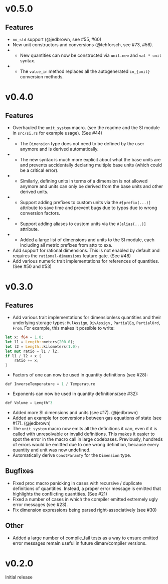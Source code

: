 # v0.5.0
## Features
- `no_std` support (@jedbrown, see #55, #60)
- New unit constructors and conversions (@tehforsch, see #73, #56).
- - New quantities can now be constructed via `unit.new` and `val * unit` syntax.
- - The `value_in` method replaces all the autogenerated `in_{unit}` conversion methods.

# v0.4.0
## Features
- Overhauled the `unit_system` macro. (see the readme and the SI module in `src/si.rs` for example usage). (See #44)
- - The `Dimension` type does not need to be defined by the user anymore and is derived automatically.
- - The new syntax is much more explicit about what the base units are and prevents accidentally declaring multiple base units (which could be a critical error). 
- - Similarly, defining units in terms of a dimension is not allowed anymore and units can only be derived from the base units and other derived units.
- - Support adding prefixes to custom units via the `#[prefix(...)]` attribute to save time and prevent bugs due to typos due to wrong conversion factors.
- - Support adding aliases to custom units via the `#[alias(...)]` attribute.
- - Added a large list of dimensions and units to the SI module, each including all metric prefixes from atto to exa.
- Add support for rational dimensions. This is not enabled by default and requires the `rational-dimensions` feature gate. (See #48)
- Add various numeric trait implementations for references of quantities. (See #50 and #53)

# v0.3.0
## Features
- Add various trait implementations for dimensionless quantities and their underlying storage types: `MulAssign`, `DivAssign` , `PartialEq`, `PartialOrd`, `From`. For example, this makes it possible to write:
```rust
let x: f64 = 1.0;
let l1 = Length::meters(200.0);
let l2 = Length::kilometers(1.0);
let mut ratio = l1 / l2;
if l1 / l2 < x {
    ratio += x;
}
```
- Factors of one can now be used in quantity definitions (see #28):
```rust
def InverseTemperature = 1 / Temperature
```
- Exponents can now be used in quantity definitions(see #32):
```rust
def Volume = Length^3
```
- Added more SI dimensions and units (see #17). (@jedbrown)
- Added an example for conversions between gas equations of state (see #17). (@jedbrown)
- The `unit_system` macro now emits all the definitions it can, even if it is called with unresolvable or invalid definitions. This makes it easier to spot the error in the macro call in large codebases. Previously, hundreds of errors would be emitted due to one wrong definition, because every quantity and unit was now undefined.
- Automatically derive `ConstParamTy` for the `Dimension` type.

## Bugfixes
- Fixed proc macro panicking in cases with recursive / duplicate definitions of quantities. Instead, a proper error message is emitted that highlights the conflicting quantities. (See #21)
- Fixed a number of cases in which the compiler emitted extremely ugly error messages (see #23).
- Fix dimension expressions being parsed right-associatively (see #30)

## Other
- Added a large number of compile_fail tests as a way to ensure emitted error messages remain useful in future diman/compiler versions.

# v0.2.0
Initial release
